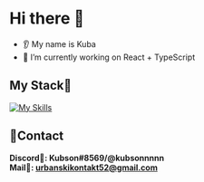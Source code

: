 # Hi there 👋
* 👂 My name is Kuba
* 🔭 I’m currently working on React + TypeScript

## My Stack💼
[![My Skills](https://skills.thijs.gg/icons?i=py,html,css,scss,bootstrap,tailwind,github,git,js,ts,react,vite,firebase)](https://skills.thijs.gg)

## 🎇Contact
**Discord🏹: Kubson#8569/@kubsonnnnn**
<br>
**Mail📩: urbanskikontakt52@gmail.com**
